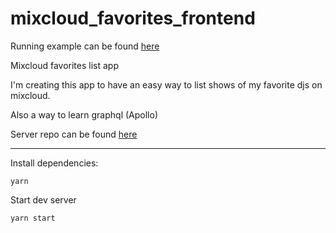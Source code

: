 # mixcloud_favorites_frontend

Running example can be found [here](https://mix-cloud-client-iqusujjvaw.now.sh)

Mixcloud favorites list app

I'm creating this app to have an easy way to list shows of my favorite djs on mixcloud.

Also a way to learn graphql (Apollo)

Server repo can be found [here](https://github.com/jonwalz/mixcloud_graphql)

---

Install dependencies:

```yarn```

Start dev server

```yarn start```
